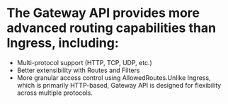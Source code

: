 # The Gateway API provides more advanced routing capabilities than Ingress, including:
- Multi-protocol support (HTTP, TCP, UDP, etc.)
- Better extensibility with Routes and Filters
- More granular access control using AllowedRoutes.Unlike Ingress, which is primarily HTTP-based, Gateway API is designed for flexibility across multiple protocols.
